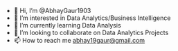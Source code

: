 - 👋 Hi, I’m @AbhayGaur1903
- 👀 I’m interested in Data Analytics/Business Intelligence
- 🌱 I’m currently learning Data Analysis
- 💞️ I’m looking to collaborate on Data Analytics Projects
- 📫 How to reach me abhay19gaur@gmail.com

<!---
AbhayGaur1903/AbhayGaur1903 is a ✨ special ✨ repository because its `README.md` (this file) appears on your GitHub profile.
You can click the Preview link to take a look at your changes.
--->
